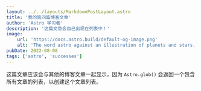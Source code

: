 ```yaml
---
layout: ../../layouts/MarkdownPostLayout.astro
title: '我的第四篇博客文章'
author: 'Astro 学习者'
description: '这篇文章会自己出现在列表中！'
image:
    url: 'https://docs.astro.build/default-og-image.png'
    alt: 'The word astro against an illustration of planets and stars.'
pubDate: 2022-08-08
tags: ['astro', 'successes']
---
```


这篇文章应该会与其他的博客文章一起显示，因为 `Astro.glob()` 会返回一个包含所有文章的列表，以创建这个文章列表。
